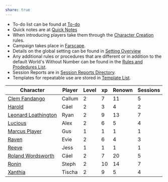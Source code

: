 ```yaml
---
share: true
---
```

- To-do list can be found at [To-do](To-do.md)
- Quick notes are at [Quick Notes](Quick%20Notes.md)
- When introducing players take them through the [Character Creation](./Rules/Character%20Creation.md) rules.
- Campaign takes place in [Farscape](Farscape.md).
- Details on the global setting can be found in [Setting Overview](Setting%20Overview.md)
- Any additional rules or procedures that are different or in addition to the default World's Without Number can be found in the [Rules and Prodedures List](Rules%20and%20Prodedures%20List.md).
- Session Reports are in [Session Reports Directory](Session%20Reports%20Directory.md).
- Templates for repeatable use are stored in [Template List](Template%20List.md).


| Character                                                                    | Player | Level | xp | Renown | Sessions |
| ---------------------------------------------------------------------------- | ------ | ----- | -- | ------ | -------- |
| [Clem Fandango](Clem%20Fandango.md)             | Callum | 2     | 7  | 11     | 5        |
| [Harold](Harold.md)                           | Cáel   | 2     | 3  | 4      | 2        |
| [Leonard Loathington](Leonard%20Loathington.md) | Ryan   | 2     | 9  | 13     | 7        |
| [Lucious](Lucious.md)                         | Alex   | 2     | 6  | 5      | 4        |
| [Marcus Player](Marcus%20Player.md)             | Gus    | 1     | 1  | 1      | 1        |
| [Raven](Raven.md)                             | Evie   | 2     | 6  | 4      | 3        |
| [Reeve](Reeve.md)                             | Jess   | 1     | 1  | 1      | 1        |
| [Roland Wordsworth](Roland%20Wordsworth.md)     | Cáel   | 2     | 7  | 20     | 5        |
| [Ronin](Ronin.md)                             | Steph  | 2     | 10 | 14     | 7        |
| [Xanthia](Xanthia.md)                         | Tischa | 2     | 9  | 5      | 4        |



